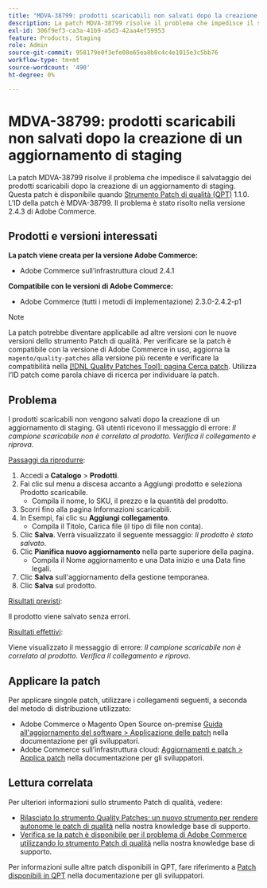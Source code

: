 ```yaml
---
title: "MDVA-38799: prodotti scaricabili non salvati dopo la creazione di un aggiornamento di staging"
description: La patch MDVA-38799 risolve il problema che impedisce il salvataggio dei prodotti scaricabili dopo la creazione di un aggiornamento di staging. Questa patch è disponibile quando è installato [Quality Patches Tool (QPT)](/help/announcements/adobe-commerce-announcements/magento-quality-patches-released-new-tool-to-self-serve-quality-patches.md) 1.1.0. L'ID della patch è MDVA-38799. Il problema è stato risolto nella versione 2.4.3 di Adobe Commerce.
exl-id: 306f9ef3-ca3a-41b9-a5d3-42aa4ef59953
feature: Products, Staging
role: Admin
source-git-commit: 958179e0f3efe08e65ea8b0c4c4e1015e3c5bb76
workflow-type: tm+mt
source-wordcount: '490'
ht-degree: 0%

---
```


# MDVA-38799: prodotti scaricabili non salvati dopo la creazione di un aggiornamento di staging

La patch MDVA-38799 risolve il problema che impedisce il salvataggio dei prodotti scaricabili dopo la creazione di un aggiornamento di staging. Questa patch è disponibile quando [Strumento Patch di qualità (QPT)](/help/announcements/adobe-commerce-announcements/magento-quality-patches-released-new-tool-to-self-serve-quality-patches.md) 1.1.0. L&#39;ID della patch è MDVA-38799. Il problema è stato risolto nella versione 2.4.3 di Adobe Commerce.

## Prodotti e versioni interessati

**La patch viene creata per la versione Adobe Commerce:**

* Adobe Commerce sull’infrastruttura cloud 2.4.1

**Compatibile con le versioni di Adobe Commerce:**

* Adobe Commerce (tutti i metodi di implementazione) 2.3.0-2.4.2-p1

>[!NOTE]
>
>La patch potrebbe diventare applicabile ad altre versioni con le nuove versioni dello strumento Patch di qualità. Per verificare se la patch è compatibile con la versione di Adobe Commerce in uso, aggiorna la `magento/quality-patches` alla versione più recente e verificare la compatibilità nella [[!DNL Quality Patches Tool]: pagina Cerca patch](https://devdocs.magento.com/quality-patches/tool.html#patch-grid). Utilizza l’ID patch come parola chiave di ricerca per individuare la patch.

## Problema

I prodotti scaricabili non vengono salvati dopo la creazione di un aggiornamento di staging. Gli utenti ricevono il messaggio di errore: *Il campione scaricabile non è correlato al prodotto. Verifica il collegamento e riprova*.

<u>Passaggi da riprodurre</u>:

1. Accedi a **Catalogo** > **Prodotti**.
1. Fai clic sul menu a discesa accanto a Aggiungi prodotto e seleziona Prodotto scaricabile.
   * Compila il nome, lo SKU, il prezzo e la quantità del prodotto.
1. Scorri fino alla pagina Informazioni scaricabili.
1. In Esempi, fai clic su **Aggiungi collegamento**.
   * Compila il Titolo, Carica file (il tipo di file non conta).
1. Clic **Salva**. Verrà visualizzato il seguente messaggio: *Il prodotto è stato salvato*.
1. Clic **Pianifica nuovo aggiornamento** nella parte superiore della pagina.
   * Compila il Nome aggiornamento e una Data inizio e una Data fine legali.
1. Clic **Salva** sull&#39;aggiornamento della gestione temporanea.
1. Clic **Salva** sul prodotto.

<u>Risultati previsti</u>:

Il prodotto viene salvato senza errori.

<u>Risultati effettivi</u>:

Viene visualizzato il messaggio di errore: *Il campione scaricabile non è correlato al prodotto. Verifica il collegamento e riprova*.

## Applicare la patch

Per applicare singole patch, utilizzare i collegamenti seguenti, a seconda del metodo di distribuzione utilizzato:

* Adobe Commerce o Magento Open Source on-premise [Guida all&#39;aggiornamento del software > Applicazione delle patch](https://devdocs.magento.com/guides/v2.4/comp-mgr/patching/mqp.html) nella documentazione per gli sviluppatori.
* Adobe Commerce sull’infrastruttura cloud: [Aggiornamenti e patch > Applica patch](https://devdocs.magento.com/cloud/project/project-patch.html) nella documentazione per gli sviluppatori.

## Lettura correlata

Per ulteriori informazioni sullo strumento Patch di qualità, vedere:

* [Rilasciato lo strumento Quality Patches: un nuovo strumento per rendere autonome le patch di qualità](/help/announcements/adobe-commerce-announcements/magento-quality-patches-released-new-tool-to-self-serve-quality-patches.md) nella nostra knowledge base di supporto.
* [Verifica se la patch è disponibile per il problema di Adobe Commerce utilizzando lo strumento Patch di qualità](/help/support-tools/patches-available-in-qpt-tool/check-patch-for-magento-issue-with-magento-quality-patches.md) nella nostra knowledge base di supporto.

Per informazioni sulle altre patch disponibili in QPT, fare riferimento a [Patch disponibili in QPT](https://devdocs.magento.com/quality-patches/tool.html#patch-grid) nella documentazione per gli sviluppatori.
